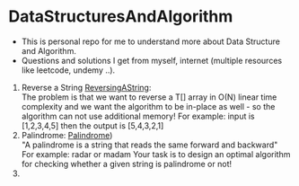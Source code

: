 # DataStructuresAndAlgorithm
- This is personal repo for me to understand more about Data Structure and Algorithm. 
- Questions and solutions I get from myself, internet (multiple resources like leetcode, undemy ..).
1. Reverse a String [ReversingAString](https://github.com/BBNganNguyen/DataStructuresAndAlgorithm/blob/master/src/main/java/array/ReversingAString.java):  
  The problem is that we want to reverse a T[] array in O(N) linear time complexity and we want the algorithm to be in-place as well - so the algorithm can not use additional memory!
  For example: input is [1,2,3,4,5] then the output is [5,4,3,2,1]
2. Palindrome: [Palindrome](https://github.com/BBNganNguyen/DataStructuresAndAlgorithm/blob/master/src/main/java/array/Palindrome.java))  
   "A palindrome is a string that reads the same forward and backward"
   For example: radar or madam
   Your task is to design an optimal algorithm for checking whether a given string is palindrome or not!
3. 